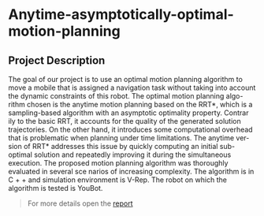 # Anytime-asymptotically-optimal-motion-planning

<h2> Project Description </h2>
The goal of our project is to use an optimal motion planning algorithm to
move a mobile that is assigned a navigation task without taking into account
the dynamic constraints of this robot. The optimal motion planning algo-
rithm chosen is the anytime motion planning based on the RRT*, which is a
sampling-based algorithm with an asymptotic optimality property. Contrar
ily to the basic RRT, it accounts for the quality of the generated solution
trajectories. On the other hand, it introduces some computational overhead
that is problematic when planning under time limitations. The anytime ver-
sion of RRT* addresses this issue by quickly computing an initial sub-optimal
solution and repeatedly improving it during the simultaneous execution. The
proposed motion planning algorithm was thoroughly evaluated in several sce
narios of increasing complexity. The algorithm is in C + +
and simulation environment is V-Rep. The robot on which the algorithm is tested is YouBot.

> For more details open the [report](Report.pdf)
